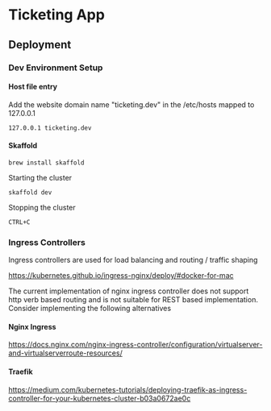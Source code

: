 # Ticketing App


## Deployment

### Dev Environment Setup
#### Host file entry
Add the website domain name "ticketing.dev" in the /etc/hosts mapped to 127.0.0.1
```
127.0.0.1 ticketing.dev
```

#### Skaffold
```
brew install skaffold
```

Starting the cluster
```
skaffold dev
```

Stopping the cluster
```
CTRL+C
```


### Ingress Controllers 
Ingress controllers are used for load balancing and routing / traffic shaping

https://kubernetes.github.io/ingress-nginx/deploy/#docker-for-mac

The current implementation of nginx ingress controller does not support http verb based routing and is not suitable for REST based implementation. Consider implementing the following alternatives

#### Nginx Ingress
https://docs.nginx.com/nginx-ingress-controller/configuration/virtualserver-and-virtualserverroute-resources/


#### Traefik
https://medium.com/kubernetes-tutorials/deploying-traefik-as-ingress-controller-for-your-kubernetes-cluster-b03a0672ae0c